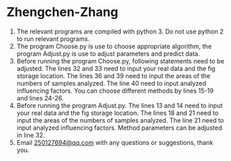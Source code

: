 # Zhengchen-Zhang

1. The relevant programs are compiled with python 3. Do not use python 2 to run relevant programs.
2. The program Choose.py is use to choose appropriate algorithm, the program Adjust.py is use to adjust parameters and predict data.
3. Before running the program Choose.py, following statements need to be adjusted. The lines 32 and 33 need to input your real data and 
   the fig storage location. The lines 36 and 39 need to input the areas of the numbers of samples analyzed. The line 40 need to input 
   analyzed influencing factors. You can choose different methods by lines 15-19 and lines 24-26.
4. Before running the program Adjust.py. The lines 13 and 14 need to input your real data and the fig storage location. The lines 18 and 
   21 need to input the areas of the numbers of samples analyzed. The line 21 need to input analyzed influencing factors. Method parameters
   can be adjusted in line 32.
5. Email 250127694@qq.com with any questions or suggestions, thank you.

